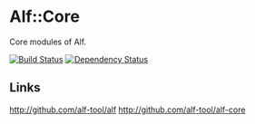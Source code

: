 # Alf::Core

Core modules of Alf.

[![Build Status](https://secure.travis-ci.org/alf-tool/alf-core.png)](http://travis-ci.org/alf-tool/alf-core)
[![Dependency Status](https://gemnasium.com/alf-tool/alf-core.png)](https://gemnasium.com/alf-tool/alf-core)

## Links

http://github.com/alf-tool/alf
http://github.com/alf-tool/alf-core
